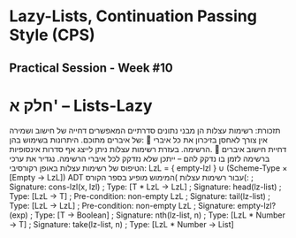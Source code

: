 <h1><b>Lazy-Lists, Continuation Passing Style (CPS)</b></h1>

<h2><b>Practical Session - Week #10</b></h2>

# חלק א' – Lists-Lazy

תזכורת: רשימות עצלות הן מבני נתונים סדרתיים המאפשרים דחייה של חישוב ושמירה של איברים מתוכם.
היתרונות בשימוש בהן:
 אין צורך לאחסן בזיכרון את כל איברי הרשימה. בעזרת רשימות עצלות ניתן לייצג אף סדרות אינסופיות.
 דחיית חישוב איברים ברשימה לזמן בו נדקק להם – ייתכן שלא נזדקק לכל איברי הרשימה.
נגדיר את ערכי הטיפוס של רשימות עצלות באופן רקורסיבי:
LzL = { empty-lzl } ∪ (Scheme-Type × [Empty → LzL])
ADT עבור רשימות עצלות )המימוש מופיע בספר הקורס(:
; Signature: cons-lzl(x, lzl)
; Type: [T * LzL -> LzL]
; Signature: head(lz-list)
; Type: [LzL -> T]
; Pre-condition: non-empty LzL
; Signature: tail(lz-list)
; Type: [LzL -> LzL]
; Pre-condition: non-empty LzL
; Signature: empty-lzl?(exp)
; Type: [T -> Boolean]
; Signature: nth(lz-list, n)
; Type: [LzL * Number -> T]
; Signature: take(lz-list, n)
; Type: [LzL * Number -> List]


